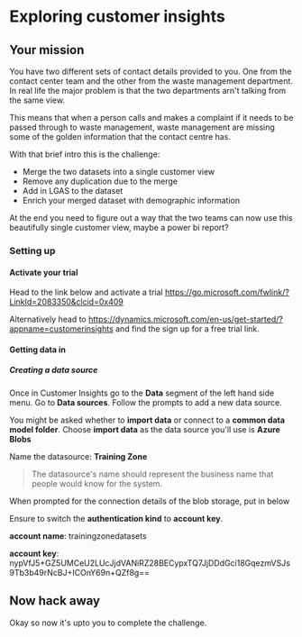 # Exploring customer insights

## Your mission
You have two different sets of contact details provided to you. One from the contact center team and the other from the waste management department. In real life the major problem is that the two departments arn't talking from the same view.

This means that when a person calls and makes a complaint if it needs to be passed through to waste management, waste management are missing some of the golden information that the contact centre has.

With that brief intro this is the challenge:
* Merge the two datasets into a single customer view
* Remove any duplication due to the merge
* Add in LGAS to the dataset
* Enrich your merged dataset with demographic information

At the end you need to figure out a way that the two teams can now use this beautifully single customer view, maybe a power bi report?

### Setting up

#### Activate your trial
Head to the link below and activate a trial
https://go.microsoft.com/fwlink/?LinkId=2083350&clcid=0x409

Alternatively head to https://dynamics.microsoft.com/en-us/get-started/?appname=customerinsights and find the sign up for a free trial link. 


#### Getting data in

##### Creating a data source

Once in Customer Insights go to the **Data** segment of the left hand side menu. Go to **Data sources**. Follow the prompts to add a new data source.

You might be asked whether to **import data** or connect to a **common data model folder**. Choose **import data** as the data source you'll use is **Azure Blobs** 

Name the datasource: **Training Zone** 
> The datasource's name should represent the business name that people would know for the system. 

When prompted for the connection details of the blob storage, put in below

Ensure to switch the **authentication kind** to **account key**.

__account name__: trainingzonedatasets

__account key__: nypVfJ5+GZ5UMCeU2LUcJjdVANiRZ28BECypxTQ7JjDDdGci18GqezmVSJs9Tb3b49rNcBJ+ICOnY69n+QZf8g==

## Now hack away

Okay so now it's upto you to complete the challenge.


